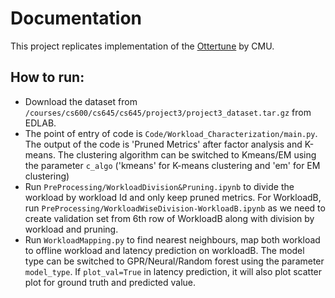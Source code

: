 # Documentation

This project replicates implementation of the [Ottertune](https://db.cs.cmu.edu/papers/2017/p1009-van-aken.pdf0) by CMU.

## How to run:

* Download the dataset from `/courses/cs600/cs645/cs645/project3/project3_dataset.tar.gz` from EDLAB.
* The point of entry of code is `Code/Workload_Characterization/main.py`.
The output of the code is 'Pruned Metrics' after factor analysis and K-means.
The clustering algorithm can be switched to Kmeans/EM using the parameter `c_algo` ('kmeans' for K-means clustering and 'em' for EM clustering)
* Run `PreProcessing/WorkloadDivision&Pruning.ipynb` to divide the workload by workload Id and only keep pruned metrics.
For WorkloadB, run `PreProcessing/WorkloadWiseDivision-WorkloadB.ipynb` as we need to create validation set from 6th row of WorkloadB along with division by workload and pruning.
* Run `WorkloadMapping.py` to find nearest neighbours, map both workload to offline workload and latency prediction on workloadB.
The model type can be switched to GPR/Neural/Random forest using the parameter `model_type`.
 If `plot_val=True` in latency prediction, it will also plot scatter plot for ground truth and predicted value.
